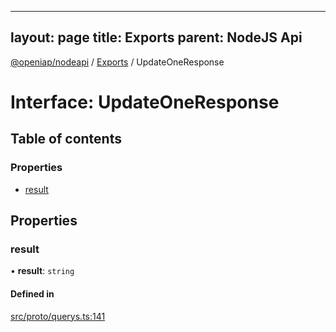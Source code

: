
---
layout: page
title: Exports
parent: NodeJS Api
---
[@openiap/nodeapi](../README.md) / [Exports](../modules.md) / UpdateOneResponse

# Interface: UpdateOneResponse

## Table of contents

### Properties

- [result](UpdateOneResponse.md#result)

## Properties

### result

• **result**: `string`

#### Defined in

[src/proto/querys.ts:141](https://github.com/openiap/nodeapi/blob/a6b5438/src/proto/querys.ts#L141)
